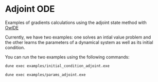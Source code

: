 # Adjoint ODE

Examples of gradients calculations using the adjoint state method with [OwlDE](https://github.com/owlbarn/owl_ode.git)

Currently, we have two examples: one solves an intial value problem and the other learns the parameters of a dynamical system as well as its initial condition.

You can run the two examples using the following commands:
```sh
dune exec examples/initial_condition_adjoint.exe
```

```sh
dune exec examples/params_adjoint.exe
```
